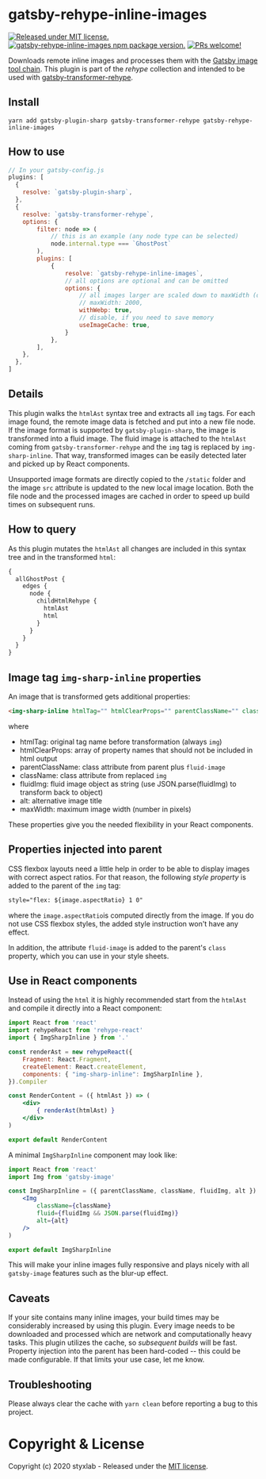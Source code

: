 # gatsby-rehype-inline-images
[![Released under MIT license.](https://badgen.net/github/license/micromatch/micromatch)](https://github.com/styxlab/gatsby-theme-try-ghost/blob/master/LICENSE)
[![gatsby-rehype-inline-images npm package version.](https://badgen.net/npm/v/gatsby-rehype-inline-images)](https://www.npmjs.org/package/gatsby-rehype-inline-images)
[![PRs welcome!](https://img.shields.io/badge/PRs-welcome-brightgreen.svg)]()

Downloads remote inline images and processes them with the [Gatsby image tool chain](https://www.gatsbyjs.org/docs/working-with-images/). This plugin is part of the *rehype* collection and intended to be used with [gatsby-transformer-rehype](https://github.com/styxlab/gatsby-theme-try-ghost/tree/master/packages/gatsby-transformer-rehype). 

## Install

`yarn add gatsby-plugin-sharp gatsby-transformer-rehype gatsby-rehype-inline-images`

## How to use

```javascript
// In your gatsby-config.js
plugins: [
  {
    resolve: `gatsby-plugin-sharp`,
  },
  {
    resolve: `gatsby-transformer-rehype`,
    options: {
        filter: node => (
            // this is an example (any node type can be selected)
            node.internal.type === `GhostPost`
        ),
        plugins: [
            {
                resolve: `gatsby-rehype-inline-images`,
                // all options are optional and can be omitted
                options: {
                    // all images larger are scaled down to maxWidth (default: maxWidth = imageWidth)
                    // maxWidth: 2000,
                    withWebp: true,
                    // disable, if you need to save memory
                    useImageCache: true,
                }
            },
        ],
    },
  },
]
```

## Details

This plugin walks the `htmlAst` syntax tree and extracts all `img` tags. For each image found, the remote image data is fetched and put into a new file node. If the image format is supported by `gatsby-plugin-sharp`, the image is transformed into a fluid image. The fluid image is attached to the `htmlAst` coming from `gatsby-transformer-rehype` and the `img` tag is replaced by `img-sharp-inline`. That way, transformed images can be easily detected later and picked up by React components.

Unsupported image formats are directly copied to the `/static` folder and the image `src` attribute is updated to the new local image location. Both the file node and the processed images are cached in order to speed up build times on subsequent runs.

## How to query

As this plugin mutates the `htmlAst` all changes are included in this syntax tree and in the transformed `html`:

```graphql
{
  allGhostPost {
    edges {
      node {
        childHtmlRehype {
          htmlAst
          html
        }
      }
    }
  }
}
```

## Image tag `img-sharp-inline` properties

An image that is transformed gets additional properties:

```html
<img-sharp-inline htmlTag="" htmlClearProps="" parentClassName="" className="" fluidImg="" alt="" maxWidth="" />
```

where

- htmlTag: original tag name before transformation (always `img`)
- htmlClearProps: array of property names that should not be included in html output
- parentClassName: class attribute from parent plus `fluid-image`
- className: class attribute from replaced `img`
- fluidImg: fluid image object as string (use JSON.parse(fluidImg) to transform back to object)
- alt: alternative image title
- maxWidth: maximum image width (number in pixels)

These properties give you the needed flexibility in your React components.

## Properties injected into parent

CSS flexbox layouts need a little help in order to be able to display images with correct aspect ratios. For that reason, the following *style property* is added to the parent of the `img` tag:

```html
style="flex: ${image.aspectRatio} 1 0"
```

where the `image.aspectRatio`is computed directly from the image. If you do not use CSS flexbox styles, the added style instruction won't have any effect.

In addition, the attribute `fluid-image` is added to the parent's `class` property, which you can use in your style sheets.


## Use in React components

Instead of using the `html` it is highly recommended start from the `htmlAst` and compile it directly into a React component:

```jsx
import React from 'react'
import rehypeReact from 'rehype-react'
import { ImgSharpInline } from '.'

const renderAst = new rehypeReact({
    Fragment: React.Fragment,
    createElement: React.createElement,
    components: { "img-sharp-inline": ImgSharpInline },
}).Compiler

const RenderContent = ({ htmlAst }) => (
    <div>
        { renderAst(htmlAst) }
    </div>
)

export default RenderContent
```

A minimal `ImgSharpInline` component may look like:

```jsx
import React from 'react'
import Img from 'gatsby-image'

const ImgSharpInline = ({ parentClassName, className, fluidImg, alt }) => (
    <Img
        className={className}
        fluid={fluidImg && JSON.parse(fluidImg)}
        alt={alt}
    />
)

export default ImgSharpInline

```

This will make your inline images fully responsive and plays nicely with all `gatsby-image` features such as the blur-up effect.

## Caveats

If your site contains many inline images, your build times may be considerably increased by using this plugin. Every image needs to be downloaded and processed which are network and computationally heavy tasks. This plugin utilizes the cache, so *subsequent builds* will be fast. Property injection into the parent has been hard-coded -- this could be made configurable. If that limits your use case, let me know.

## Troubleshooting

Please always clear the cache with `yarn clean` before reporting a bug to this project.

# Copyright & License

Copyright (c) 2020 styxlab - Released under the [MIT license](LICENSE).
